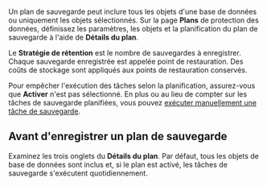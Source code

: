 Un plan de sauvegarde peut inclure tous les objets d'une base de données ou uniquement les objets sélectionnés. Sur la page **Plans** de protection des données, définissez les paramètres, les objets et la planification du plan de sauvegarde à l'aide de **Détails du plan**.

Le **Stratégie de rétention** est le nombre de sauvegardes à enregistrer. Chaque sauvegarde enregistrée est appelée point de restauration. Des coûts de stockage sont appliqués aux points de restauration conservés.

Pour empêcher l'exécution des tâches selon la planification, assurez-vous que **Activer** n'est pas sélectionné. En plus ou au lieu de compter sur les tâches de sauvegarde planifiées, vous pouvez [exécuter manuellement une tâche de sauvegarde](tyu1695326821997.md).

Avant d'enregistrer un plan de sauvegarde
-----------------------------------------

Examinez les trois onglets du **Détails du plan**. Par défaut, tous les objets de base de données sont inclus et, si le plan est activé, les tâches de sauvegarde s'exécutent quotidiennement.
